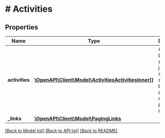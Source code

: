 # # Activities

## Properties

Name | Type | Description | Notes
------------ | ------------- | ------------- | -------------
**activities** | [**\OpenAPI\Client\Model\ActivitiesActivitiesInner[]**](ActivitiesActivitiesInner.md) | A list of bulk activity jobs and status submitted by the account over the past 10 days. | [optional]
**_links** | [**\OpenAPI\Client\Model\PagingLinks**](PagingLinks.md) |  | [optional]

[[Back to Model list]](../../README.md#models) [[Back to API list]](../../README.md#endpoints) [[Back to README]](../../README.md)
